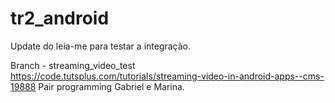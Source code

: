 # tr2_android

Update do leia-me para testar a integração.

Branch - streaming_video_test
https://code.tutsplus.com/tutorials/streaming-video-in-android-apps--cms-19888
Pair programming Gabriel e Marina.
